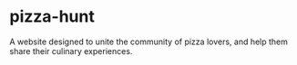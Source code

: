 # pizza-hunt
A website designed to unite the community of pizza lovers, and help them share their culinary experiences.
